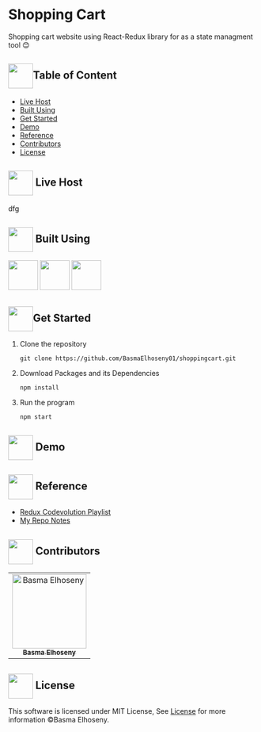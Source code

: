 # Shopping Cart
Shopping cart website using React-Redux library for as a state managment tool 😊

## <img  align= center width=50px src="https://media4.giphy.com/media/QWRbnbKwghRE0GbAQx/giphy.gif?cid=6c09b952e94104243102e0e29bf1cd0d358227a4f0eadc38&rid=giphy.gif&ct=s">Table of Content


- <a href ="#Live">Live Host</a>
- <a href ="#Built">Built Using</a>
- <a href ="#start">Get Started</a>
- <a href ="#Demo">Demo</a>
- <a href ="#Reference">Reference</a>
- <a href ="#Contributors">Contributors</a>
- <a href ="#License">License</a>

## <img  align= center width=50px src="https://user-images.githubusercontent.com/72309546/217659299-c2b28c5f-e59b-47e6-bce3-0413546e1c7d.png"> Live Host<a id="Live"></a>
dfg

## <img  align= center width=50px src="https://thumbs.gfycat.com/ForkedTiredAmphibian-max-1mb.gif"> Built Using<a id="Built"></a>
<div>
<img height="60" src="https://media4.giphy.com/media/hUL5gdlvDgtRbOElZS/giphy.gif?cid=6c09b9520bff8929f81f38f3e937d4f653f4894942e8a5ad&rid=giphy.gif&ct=s" />
<img height="60" src="https://mui.com/static/logo.png" />
<img height="60" src="https://redux.js.org/img/redux-logo-landscape.png"/>
</div>

## <img  align= center width=50px height=50px src="https://cdn.pixabay.com/animation/2022/07/31/06/27/06-27-17-124_512.gif">Get Started <a id = "start"></a>

<ol>
<li>Clone the repository

<br>

```
git clone https://github.com/BasmaElhoseny01/shoppingcart.git
```

</li>
<li>Download Packages and its Dependencies

<br>

```
npm install
```

</li>
<li>Run the program

<br>

```
npm start
```

</li>
</ol>

## <img  align= center width=50px src="https://www.armediastudio.com/sites/default/files/cinegraph-hdr.gif"> Demo<a id="Demo"></a>

## <img  align= center width=50px src="https://i.pinimg.com/originals/b4/13/34/b41334a036d6796c281a6e5cbb36e4b5.gif"> Reference<a id="Reference"></a>
- <a href="https://www.youtube.com/watch?v=9boMnm5X9ak">Redux Codevolution Playlist</a>
- <a href="https://github.com/BasmaElhoseny01/Redux">My Repo Notes</a>


## <img  align= center width=50px height=50px src="https://digitalbeauty.com/wp-content/uploads/2019/03/GIF_DB_Computer.gif"> Contributors <a id = "Contributors"></a>

<table>
  <tr>
    <td align="center">
    <a href="https://github.com/BasmaElhoseny01" target="_black">
    <img src="https://avatars.githubusercontent.com/u/72309546?v=4" width="150px;" alt="Basma Elhoseny"/>
    <br />
    <sub><b>Basma Elhoseny</b></sub></a>
    </td>
  </tr>
</table>


## <img  align= center width=50px height=50px src="https://moein.video/wp-content/uploads/2022/05/license-GIF-Certificate-Royalty-Free-Animated-Icon-350px-after-effects-project.gif"> License <a id = "License"></a>
This software is licensed under MIT License, See [License](https://github.com/BasmaElhoseny01/shoppingcart/blob/master/LICENSE) for more information ©Basma Elhoseny.
